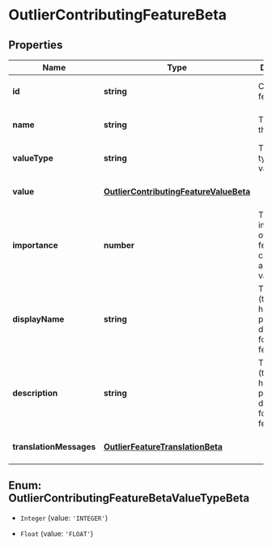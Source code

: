 # OutlierContributingFeatureBeta

## Properties

Name | Type | Description | Notes
------------ | ------------- | ------------- | -------------
**id** | **string** | Contributing feature id | [optional] [default to undefined]
**name** | **string** | The name of the feature | [optional] [default to undefined]
**valueType** | **string** | The data type of the value field | [optional] [default to undefined]
**value** | [**OutlierContributingFeatureValueBeta**](OutlierContributingFeatureValueBeta.md) |  | [optional] [default to undefined]
**importance** | **number** | The importance of the feature. This can also be a negative value | [optional] [default to undefined]
**displayName** | **string** | The (translated if header is passed) displayName for the feature | [optional] [default to undefined]
**description** | **string** | The (translated if header is passed) description for the feature | [optional] [default to undefined]
**translationMessages** | [**OutlierFeatureTranslationBeta**](OutlierFeatureTranslationBeta.md) |  | [optional] [default to undefined]



## Enum: OutlierContributingFeatureBetaValueTypeBeta


* `Integer` (value: `'INTEGER'`)

* `Float` (value: `'FLOAT'`)




